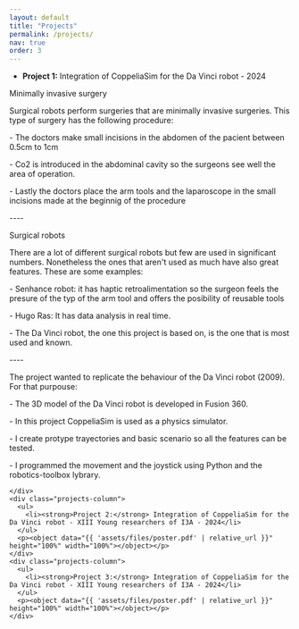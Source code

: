 ```yaml
---
layout: default
title: "Projects"
permalink: /projects/
nav: true
order: 3
---
```


<div class="home-intro">
  <div class="right-columns">
   <div class="projects-column">
      <ul>
        <li><strong>Project 1:</strong> Integration of CoppeliaSim for the Da Vinci robot - 2024</li>
      </ul>
      <p>Minimally invasive surgery</p>
      <p>Surgical robots perform surgeries that are minimally invasive surgeries. This type of surgery has the following procedure:</p>
      <p>- The doctors make small incisions in the abdomen of the pacient between 0.5cm to 1cm </p>
      <p>- Co2 is introduced in the abdominal cavity so the surgeons see well the area of operation.</p>
      <p>- Lastly the doctors place the arm tools and the laparoscope in the small incisions made at the beginnig of the procedure</p>
      <p> ----</p>
      <p>Surgical robots</p>
      <p>There are a lot of different surgical robots but few are used in significant numbers. Nonetheless the ones that aren't used as much have also great features. These are some examples:</p>
      <p>- Senhance robot: it has haptic retroalimentation so the surgeon feels the presure of the typ of the arm tool and offers the posibility of reusable tools</p>
      <p>- Hugo Ras: It has data analysis in real time.</p>
      <p>- The Da Vinci robot, the one this project is based on, is the one that is most used and known.</p>
      <p> ----</p>
      <p>The project wanted to replicate the behaviour of the Da Vinci robot (2009). For that purpouse:</p>
      <p>- The 3D model of the Da Vinci robot is developed in Fusion 360.</p>
      <p>- In this project CoppeliaSim is used as a physics simulator.</p>
      <p>- I create protype trayectories and basic scenario so all the features can be tested.</p>
      <p>- I programmed the movement and the joystick using Python and the robotics-toolbox lybrary.</p>
      
    </div>
    <div class="projects-column">
      <ul>
        <li><strong>Project 2:</strong> Integration of CoppeliaSim for the Da Vinci robot - XIII Young researchers of I3A - 2024</li>
      </ul>
      <p><object data="{{ 'assets/files/poster.pdf' | relative_url }}" height="100%" width="100%"></object></p>
    </div>
    <div class="projects-column">
      <ul>
        <li><strong>Project 3:</strong> Integration of CoppeliaSim for the Da Vinci robot - XIII Young researchers of I3A - 2024</li>
      </ul>
      <p><object data="{{ 'assets/files/poster.pdf' | relative_url }}" height="100%" width="100%"></object></p>
    </div>
  </div>
</div>
